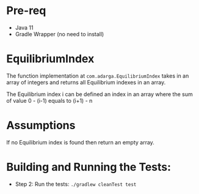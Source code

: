 # Pre-req

* Java 11
* Gradle Wrapper (no need to install)

# EquilibriumIndex

The function implementation at `com.adarga.EquilibriumIndex` takes in an array of integers and returns all Equilibrium indexes in an array.

The Equilibrium index i can be defined an index in an array where the sum of value 0 - (i-1) equals to (i+1) - n 

# Assumptions
If no Equilibrium index is found then return an empty array.

# Building and Running the Tests:

* Step 2: Run the tests: `./gradlew cleanTest test`
